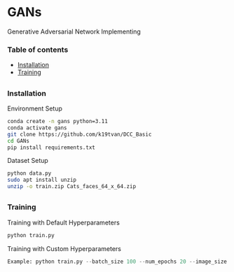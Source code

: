 # GANs 
Generative Adversarial Network Implementing

### Table of contents

- [Installation](#installation)
- [Training](#training)

##
### Installation

Environment Setup
```bash
conda create -n gans python=3.11
conda activate gans
git clone https://github.com/k19tvan/DCC_Basic
cd GANs
pip install requirements.txt
```

Dataset Setup
```bash
python data.py
sudo apt install unzip
unzip -o train.zip Cats_faces_64_x_64.zip
```

##
### Training
Training with Default Hyperparameters
```python
python train.py 
```

Training with Custom Hyperparameters
```python
Example: python train.py --batch_size 100 --num_epochs 20 --image_size 128 ...
```
